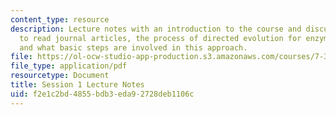 ```yaml
---
content_type: resource
description: Lecture notes with an introduction to the course and discussion of how
  to read journal articles, the process of directed evolution for enzyme engineering,
  and what basic steps are involved in this approach.
file: https://ol-ocw-studio-app-production.s3.amazonaws.com/courses/7-344-directed-evolution-engineering-biocatalysts-spring-2008/f2e1c2bd4855bdb3eda92728deb1106c_ses1_ln.pdf
file_type: application/pdf
resourcetype: Document
title: Session 1 Lecture Notes
uid: f2e1c2bd-4855-bdb3-eda9-2728deb1106c
---
```


